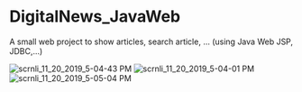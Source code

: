 # DigitalNews_JavaWeb
A small web project to show articles, search article, ... (using Java Web JSP, JDBC,...)

![scrnli_11_20_2019_5-04-43 PM](https://user-images.githubusercontent.com/39472745/69229429-fa087380-0bb7-11ea-808b-2d7c13b860b0.png)
![scrnli_11_20_2019_5-04-01 PM](https://user-images.githubusercontent.com/39472745/69229430-fa087380-0bb7-11ea-9c53-cdfb85f012ac.png)
![scrnli_11_20_2019_5-05-04 PM](https://user-images.githubusercontent.com/39472745/69229431-faa10a00-0bb7-11ea-9bf8-bb7ae693f4fb.png)
